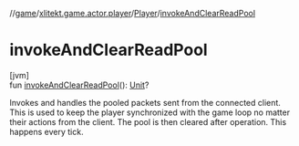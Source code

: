 //[game](../../../index.md)/[xlitekt.game.actor.player](../index.md)/[Player](index.md)/[invokeAndClearReadPool](invoke-and-clear-read-pool.md)

# invokeAndClearReadPool

[jvm]\
fun [invokeAndClearReadPool](invoke-and-clear-read-pool.md)(): [Unit](https://kotlinlang.org/api/latest/jvm/stdlib/kotlin/-unit/index.html)?

Invokes and handles the pooled packets sent from the connected client. This is used to keep the player synchronized with the game loop no matter their actions from the client. The pool is then cleared after operation. This happens every tick.
